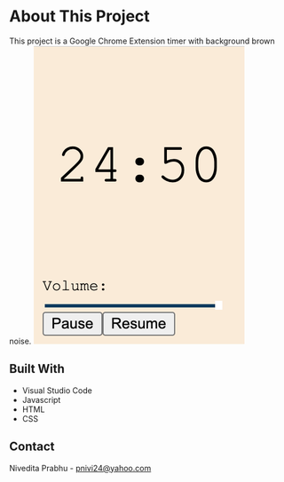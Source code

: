 # About This Project
This project is a Google Chrome Extension timer with background brown noise.
![alt text](ExtensionPhoto.png)

## Built With
- Visual Studio Code
- Javascript
- HTML
- CSS

## Contact
Nivedita Prabhu - pnivi24@yahoo.com
